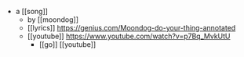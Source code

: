 - a [[song]]
	- by [[moondog]]
	- [[lyrics]] https://genius.com/Moondog-do-your-thing-annotated
	- [[youtube]] https://www.youtube.com/watch?v=p7Bq_MvkUtU
		- [[go]] [[youtube]]